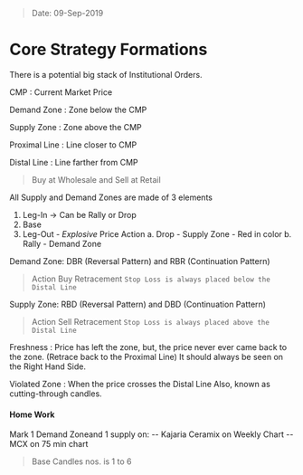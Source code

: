 > Date: 09-Sep-2019
# Core Strategy Formations

There is a potential big stack of Institutional Orders.

CMP
: Current Market Price

Demand Zone
: Zone below the CMP

Supply Zone
: Zone above the CMP

Proximal Line
: Line closer to CMP

Distal Line
: Line farther from CMP

> Buy at Wholesale and Sell at Retail

All Supply and Demand Zones are made of 3 elements
1. Leg-In -> Can be Rally or Drop
2. Base
3. Leg-Out - *Explosive* Price Action
	a. Drop - Supply Zone - Red in color
	b. Rally - Demand Zone

Demand Zone: DBR (Reversal Pattern) and RBR (Continuation Pattern)
> Action
> Buy Retracement 
`Stop Loss is always placed below the Distal Line`

Supply Zone: RBD (Reversal Pattern) and DBD (Continuation Pattern)
> Action
> Sell Retracement 
`Stop Loss is always placed above the Distal Line`

Freshness
: Price has left the zone, but, the price never ever came back to the zone. (Retrace back to the Proximal Line)
It should always be seen on the Right Hand Side.

Violated Zone
: When the price crosses the Distal Line
Also, known as cutting-through candles.

#### Home Work
Mark 1 Demand Zoneand 1 supply on:
-- Kajaria Ceramix on Weekly Chart
-- MCX on 75 min chart

> Base Candles nos. is 1 to 6


<!--stackedit_data:
eyJoaXN0b3J5IjpbLTEzNTQ2MTAwNjAsLTE3MTU4NTA1MTMsMT
k3MzI5ODMxMSwtNDQwMDU3Mzg1LC0xOTkzOTU3MDMyLC0xMzky
NDkxODE2LDI5Mzc0OTA2OCwtMTEwMDI1MzYzNywtNzM3NjY4Nj
g3XX0=
-->